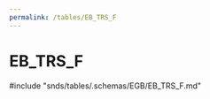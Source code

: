```yaml
---
permalink: /tables/EB_TRS_F
---
```

# EB\_TRS\_F
<!-- SPDX-License-Identifier: MPL-2.0 -->

<!-- ATTENTION : Ne pas supprimer ou modifier la ligne ci-dessous -->
#include "snds/tables/.schemas/EGB/EB_TRS_F.md"
<!-- ATTENTION : Ne pas supprimer ou modifier la ligne ci-dessus -->
